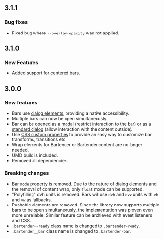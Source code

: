 ## 3.1.1

### Bug fixes

- Fixed bug where `--overlay-opacity` was not applied.

## 3.1.0

### New Features

- Added support for centered bars.

## 3.0.0

### New features

- Bars use [dialog elements](https://developer.mozilla.org/en-US/docs/Web/HTML/Element/dialog), providing a native accessibility.
- Multiple bars can now be open simultaneously.
- Bar can be opened as a [modal](https://developer.mozilla.org/en-US/docs/Web/API/HTMLDialogElement/showModal) (restrict interaction to the bar) or as a [standard dialog](https://developer.mozilla.org/en-US/docs/Web/API/HTMLDialogElement/show) (allow interaction with the content outside).
- Use [CSS custom properties](https://developer.mozilla.org/en-US/docs/Web/CSS/Using_CSS_custom_properties) to provide an easy way to customize bar transforms, transitions etc.
- Wrap elements for Bartender or Bartender content are no longer needed.
- UMD build is included.
- Removed all dependencies.

### Breaking changes

- Bar `mode` property is removed. Due to the nature of dialog elements and the removal of content wrap, only `float` mode can be supported.
- "Polyfilling" dvh units is removed. Bars will use `dvh` and `dvw` units with `vh` and `vw` as fallbacks.
- Pushable elements are removed. Since the library now supports multiple bars to be open simultaneously, the implementation was proven even more unreliable. Similar feature can be archieved with event listeners and CSS.
- `.bartender--ready` class name is changed to `.bartender-ready`.
- `.bartender__bar` class name is changed to `.bartender-bar`.
